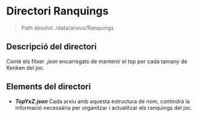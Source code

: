 # Directori Ranquings

> Path absolut: /data/arxius/Ranquings

## Descripció del directori
Conté els fitxer *.json* encarregats de mantenir el top per cada tamany de Kenken del joc.

## Elements del directori

- ***TopYxZ.json***
Cada arxiu amb aquesta estructura de nom, contindrà la informació necessària per organitzar i actualitzar els ranquings del joc.